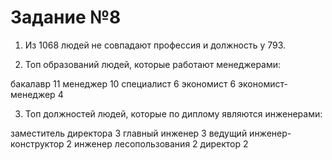 <h1>Задание №8</h1>

1. Из 1068 людей не совпадают профессия и должность у 793.

2. Топ образований людей, которые работают менеджерами:

бакалавр 11 
менеджер 10 
специалист 6 
экономист 6 
экономист-менеджер 4

3. Топ должностей людей, которые по диплому являются инженерами:

заместитель директора 3 
главный инженер 3 
ведущий инженер-конструктор 2 
инженер лесопользования 2 
директор 2